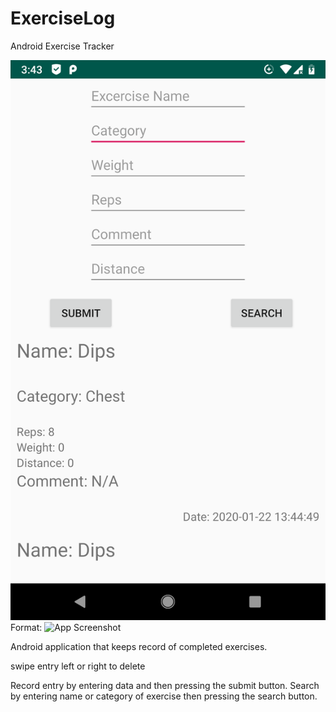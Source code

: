 # ExerciseLog
Android Exercise Tracker

![Screenshot](/ExerciseLog.png)
Format: ![App Screenshot](https://github.com/1adeolatam/ExerciseLog/ExerciseLog.png)


Android application that keeps record of completed exercises.

swipe entry left or right to delete

Record entry by entering data and then pressing the submit button.
Search by entering name or category of exercise then pressing the search button.
